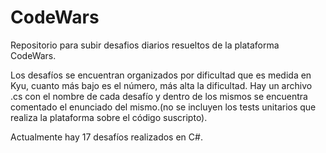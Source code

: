# CodeWars
Repositorio para subir desafios diarios resueltos de la plataforma CodeWars.

Los desafíos se encuentran organizados por dificultad que es medida en Kyu, cuanto más bajo es el número, más alta la dificultad. Hay un archivo .cs con el nombre de cada desafío y dentro de los mismos se encuentra comentado el enunciado del mismo.(no se incluyen los tests unitarios que realiza la plataforma sobre el código suscripto).

Actualmente hay 17 desafíos realizados en C#.
